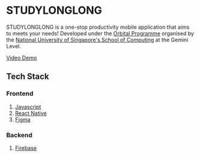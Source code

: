 # STUDYLONGLONG


STUDYLONGLONG is a one-stop productivity mobile application that aims to meets your needs! Developed under the [Orbital Programme](https://orbital.comp.nus.edu.sg/) organised by the [National University of Singapore's School of Computing](https://www.comp.nus.edu.sg/) at the Gemini Level.


[Video Demo]()


<!-- <p align="center">
  <img src="/public/poster.png" />
</p> -->


## Tech Stack


### Frontend


1. [Javascript](https://www.javascript.com/)
2. [React Native](https://reactnative.dev/)
3. [Figma](https://www.figma.com/)

### Backend

1. [Firebase](https://firebase.google.com/)
